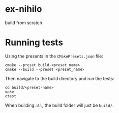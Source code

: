 # ex-nihilo

build from scratch

# Running tests

Using the presents in the `CMakePresets.json` file:

```
cmake --preset build-<preset_name>
cmake --build --preset <preset_name>
```

Then navigate to the build directory and run the tests:

```
cd build/<preset-name>
make
ctest
```

When building `all`, the build folder will just be `build/`.
